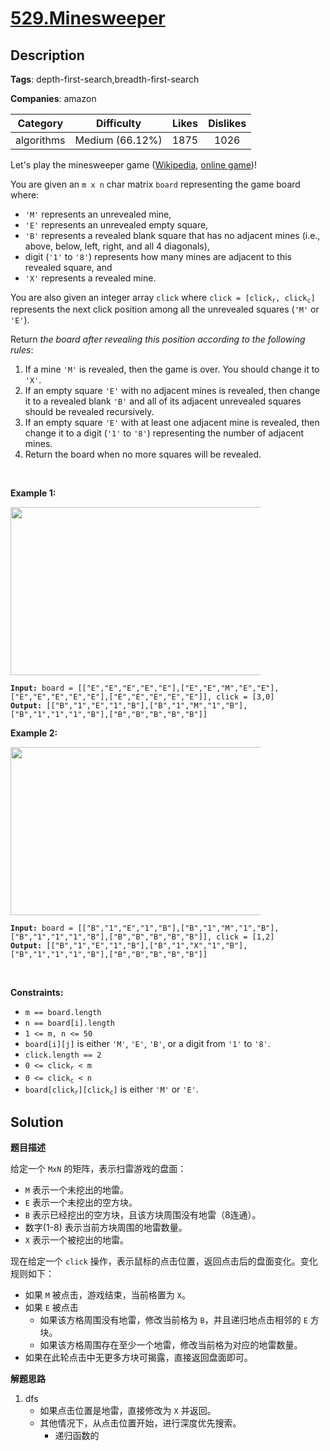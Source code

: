 # [529.Minesweeper](https://leetcode.com/problems/minesweeper/description/)

## Description

**Tags**: depth-first-search,breadth-first-search

**Companies**: amazon

|  Category  |   Difficulty    | Likes | Dislikes |
| :--------: | :-------------: | :---: | :------: |
| algorithms | Medium (66.12%) | 1875  |   1026   |

<p>Let&#39;s play the minesweeper game (<a href="https://en.wikipedia.org/wiki/Minesweeper_(video_game)" target="_blank">Wikipedia</a>, <a href="http://minesweeperonline.com" target="_blank">online game</a>)!</p>
<p>You are given an <code>m x n</code> char matrix <code>board</code> representing the game board where:</p>
<ul>
  <li><code>&#39;M&#39;</code> represents an unrevealed mine,</li>
  <li><code>&#39;E&#39;</code> represents an unrevealed empty square,</li>
  <li><code>&#39;B&#39;</code> represents a revealed blank square that has no adjacent mines (i.e., above, below, left, right, and all 4 diagonals),</li>
  <li>digit (<code>&#39;1&#39;</code> to <code>&#39;8&#39;</code>) represents how many mines are adjacent to this revealed square, and</li>
  <li><code>&#39;X&#39;</code> represents a revealed mine.</li>
</ul>
<p>You are also given an integer array <code>click</code> where <code>click = [click<sub>r</sub>, click<sub>c</sub>]</code> represents the next click position among all the unrevealed squares (<code>&#39;M&#39;</code> or <code>&#39;E&#39;</code>).</p>
<p>Return <em>the board after revealing this position according to the following rules</em>:</p>
<ol>
  <li>If a mine <code>&#39;M&#39;</code> is revealed, then the game is over. You should change it to <code>&#39;X&#39;</code>.</li>
  <li>If an empty square <code>&#39;E&#39;</code> with no adjacent mines is revealed, then change it to a revealed blank <code>&#39;B&#39;</code> and all of its adjacent unrevealed squares should be revealed recursively.</li>
  <li>If an empty square <code>&#39;E&#39;</code> with at least one adjacent mine is revealed, then change it to a digit (<code>&#39;1&#39;</code> to <code>&#39;8&#39;</code>) representing the number of adjacent mines.</li>
  <li>Return the board when no more squares will be revealed.</li>
</ol>
<p>&nbsp;</p>
<p><strong class="example">Example 1:</strong></p>
<img src="https://assets.leetcode.com/uploads/2023/08/09/untitled.jpeg" style="width: 500px; max-width: 400px; height: 269px;" />
<pre><code><strong>Input:</strong> board = [[&quot;E&quot;,&quot;E&quot;,&quot;E&quot;,&quot;E&quot;,&quot;E&quot;],[&quot;E&quot;,&quot;E&quot;,&quot;M&quot;,&quot;E&quot;,&quot;E&quot;],[&quot;E&quot;,&quot;E&quot;,&quot;E&quot;,&quot;E&quot;,&quot;E&quot;],[&quot;E&quot;,&quot;E&quot;,&quot;E&quot;,&quot;E&quot;,&quot;E&quot;]], click = [3,0]
<strong>Output:</strong> [[&quot;B&quot;,&quot;1&quot;,&quot;E&quot;,&quot;1&quot;,&quot;B&quot;],[&quot;B&quot;,&quot;1&quot;,&quot;M&quot;,&quot;1&quot;,&quot;B&quot;],[&quot;B&quot;,&quot;1&quot;,&quot;1&quot;,&quot;1&quot;,&quot;B&quot;],[&quot;B&quot;,&quot;B&quot;,&quot;B&quot;,&quot;B&quot;,&quot;B&quot;]]</code></pre>
<p><strong class="example">Example 2:</strong></p>
<img src="https://assets.leetcode.com/uploads/2023/08/09/untitled-2.jpeg" style="width: 489px; max-width: 400px; height: 269px;" />
<pre><code><strong>Input:</strong> board = [[&quot;B&quot;,&quot;1&quot;,&quot;E&quot;,&quot;1&quot;,&quot;B&quot;],[&quot;B&quot;,&quot;1&quot;,&quot;M&quot;,&quot;1&quot;,&quot;B&quot;],[&quot;B&quot;,&quot;1&quot;,&quot;1&quot;,&quot;1&quot;,&quot;B&quot;],[&quot;B&quot;,&quot;B&quot;,&quot;B&quot;,&quot;B&quot;,&quot;B&quot;]], click = [1,2]
<strong>Output:</strong> [[&quot;B&quot;,&quot;1&quot;,&quot;E&quot;,&quot;1&quot;,&quot;B&quot;],[&quot;B&quot;,&quot;1&quot;,&quot;X&quot;,&quot;1&quot;,&quot;B&quot;],[&quot;B&quot;,&quot;1&quot;,&quot;1&quot;,&quot;1&quot;,&quot;B&quot;],[&quot;B&quot;,&quot;B&quot;,&quot;B&quot;,&quot;B&quot;,&quot;B&quot;]]</code></pre>
<p>&nbsp;</p>
<p><strong>Constraints:</strong></p>
<ul>
  <li><code>m == board.length</code></li>
  <li><code>n == board[i].length</code></li>
  <li><code>1 &lt;= m, n &lt;= 50</code></li>
  <li><code>board[i][j]</code> is either <code>&#39;M&#39;</code>, <code>&#39;E&#39;</code>, <code>&#39;B&#39;</code>, or a digit from <code>&#39;1&#39;</code> to <code>&#39;8&#39;</code>.</li>
  <li><code>click.length == 2</code></li>
  <li><code>0 &lt;= click<sub>r</sub> &lt; m</code></li>
  <li><code>0 &lt;= click<sub>c</sub> &lt; n</code></li>
  <li><code>board[click<sub>r</sub>][click<sub>c</sub>]</code> is either <code>&#39;M&#39;</code> or <code>&#39;E&#39;</code>.</li>
</ul>

## Solution

**题目描述**

给定一个 `MxN` 的矩阵，表示扫雷游戏的盘面：

- `M` 表示一个未挖出的地雷。
- `E` 表示一个未挖出的空方块。
- `B` 表示已经挖出的空方块，且该方块周围没有地雷（8连通）。
- 数字(1-8) 表示当前方块周围的地雷数量。
- `X` 表示一个被挖出的地雷。

现在给定一个 `click` 操作，表示鼠标的点击位置，返回点击后的盘面变化。变化规则如下：

- 如果 `M` 被点击，游戏结束，当前格置为 `X`。
- 如果 `E` 被点击
  - 如果该方格周围没有地雷，修改当前格为 `B`，并且递归地点击相邻的 `E` 方块。
  - 如果该方格周围存在至少一个地雷，修改当前格为对应的地雷数量。
- 如果在此轮点击中无更多方块可揭露，直接返回盘面即可。

**解题思路**

1. dfs
   - 如果点击位置是地雷，直接修改为 `X` 并返回。
   - 其他情况下，从点击位置开始，进行深度优先搜索。
     - 递归函数的
